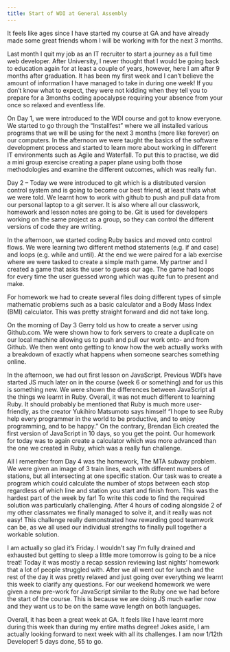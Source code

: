 ```yaml
---
title: Start of WDI at General Assembly
---
```

It feels like ages since I have started my course at GA and have already made some great friends whom I will be working with for the next 3 months.

Last month I quit my job as an IT recruiter to start a journey as a full time web developer. After University, I never thought that I would be going back to education again for at least a couple of years, however, here I am after 9 months after graduation. It has been my first week and I can’t believe the amount of information I have managed to take in during one week! If you don’t know what to expect, they were not kidding when they tell you to prepare for a 3months coding apocalypse requiring your absence from your once so relaxed and eventless life.

On Day 1, we were introduced to the WDI course and got to know everyone. We started to go through the “Installfest” where we all installed various programs that we will be using for the next 3 months (more like forever) on our computers. In the afternoon we were taught the basics of the software development process and started to learn more about working in different IT environments such as Agile and Waterfall. To put this to practise, we did a mini group exercise  creating a paper plane using both those methodologies and examine the different outcomes, which was really fun.

Day 2 – Today we were introduced to git which is a distributed version control system and is going to become our best friend, at least thats what we were told.  We learnt how to work with github to push and pull data from our personal laptop to a git server. It is also where all our classwork, homework and lesson notes are going to be. Git is used for developers working on the same project as a group, so they can control the different versions of code they are writing.

In the afternoon, we started coding Ruby basics and moved onto control flows. We were learning two different method statements (e.g. if and case) and loops (e.g. while and until). At the end we were paired for a lab exercise where we were tasked to create a simple math game. My partner and I created a game that asks the user to guess our age. The game had loops for every time the user guessed wrong which was quite fun to present and make.

For homework we had to create several files doing different types of simple mathematic problems such as a basic calculator and a Body Mass Index (BMI) calculator. This was pretty straight forward and did not take long.

On the morning of Day 3 Gerry told us how to create a server using Github.com. We were shown how to fork servers to create a duplicate on our local machine allowing us to push and pull our work onto- and from Github. We then went onto getting to know how the web actually works with a breakdown of exactly what happens when someone searches something online.

In the afternoon, we had out first lesson on JavaScript. Previous WDI’s have started JS much later on in the course (week 6 or something) and for us this is something new. We were shown the differences between JavaScript all the things we learnt in Ruby. Overall, it was not much different to learning Ruby. It should probably be mentioned that Ruby is much more user-friendly, as the creator Yukihiro Matsumoto says himself “I hope to see Ruby help every programmer in the world to be productive, and to enjoy programming, and to be happy.” On the contrary, Brendan Eich created the first version of JavaScript in 10 days, so you get the point. Our homework for today was to again create a calculator which was more advanced than the one we created in Ruby, which was a really fun challenge.

All I remember from Day 4 was the homework, The MTA subway problem. We were given an image of 3 train lines, each with different numbers of stations, but all intersecting at one specific station. Our task was to create a program which could calculate the number of stops between each stop regardless of which line and station you start and finish from. This was the hardest part of the week by far! To write this code to find the required solution was particularly challenging. After 4 hours of coding alongside 2 of my other classmates we finally managed to solve it, and it really was not easy! This challenge really demonstrated how rewarding good teamwork can be, as we all used our individual strengths to finally pull together a workable solution.

I am actually so glad it’s Friday. I wouldn’t say I’m fully drained and exhausted but getting to sleep a little more tomorrow is going to be a nice treat! Today it was mostly a recap session reviewing last nights’ homework that a lot of people struggled with. After we all went out for lunch and the rest of the day it was pretty relaxed and just going over everything we learnt this week to clarify any questions. For our weekend homework we were given a new pre-work for JavaScript similar to the Ruby one we had before the start of the course. This is because we are doing JS much earlier now and they want us to be on the same wave length on both languages.

Overall, it has been a great week at GA. It feels like I have learnt more during this week than during my entire maths degree! Jokes aside, I am actually looking forward to next week with all its challenges. I am now 1/12th Developer! 5 days done, 55 to go.

